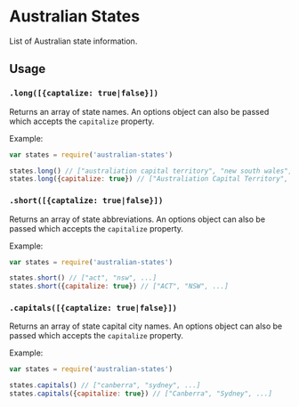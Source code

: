 # Australian States
List of Australian state information.

## Usage

### `.long([{captalize: true|false}])`

Returns an array of state names. An options object can also be passed which
accepts the `capitalize` property.

Example:

```javascript
var states = require('australian-states')

states.long() // ["australiation capital territory", "new south wales", ...]
states.long({capitalize: true}) // ["Australiation Capital Territory", "New South Wales", ...]
```

### `.short([{captalize: true|false}])`

Returns an array of state abbreviations. An options object can also be passed
which accepts the `capitalize` property.

Example:

```javascript
var states = require('australian-states')

states.short() // ["act", "nsw", ...]
states.short({capitalize: true}) // ["ACT", "NSW", ...]
```

### `.capitals([{captalize: true|false}])`

Returns an array of state capital city names. An options object can also be
passed which accepts the `capitalize` property.

Example:

```javascript
var states = require('australian-states')

states.capitals() // ["canberra", "sydney", ...]
states.capitals({capitalize: true}) // ["Canberra", "Sydney", ...]
```
